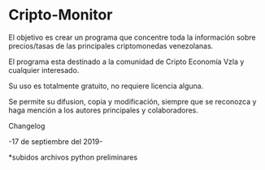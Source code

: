 # Cripto-Monitor

El objetivo es crear un programa que concentre toda la información sobre precios/tasas de las principales criptomonedas venezolanas.

El programa esta destinado a la comunidad de Cripto Economía Vzla y cualquier interesado.

Su uso es totalmente gratuito, no requiere licencia alguna.

Se permite su difusion, copia y modificación, siempre que se reconozca y haga mención a los autores principales y colaboradores.

Changelog

-17 de septiembre del 2019-

*subidos archivos python preliminares

